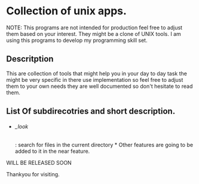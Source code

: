 # Collection of unix apps.
NOTE: This programs are not intended for production feel free to adjust
them based on your interest. They might be a clone of UNIX tools.
I am using this programs to develop my programming skill set.
<br>
## Descritption
This are collection of tools that might help you in your day to day
task the might be very specific in there use implementation so feel free to adjust them
to your own needs they are well documented so don't hesitate to read them.

## List Of subdirecotries and short description.
  * <h6>_look</h6>: search for files in the current directory
	* Other features are going to be added to it in the near feature.
 WILL BE RELEASED SOON

Thankyou for visiting.
